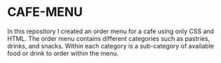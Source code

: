 # CAFE-MENU
In this repository I created an order menu  for a cafe using only CSS and HTML. The order menu contains different categories such as pastries, drinks, and snacks. Within each category is a sub-category of available food or drink to order within the menu.
